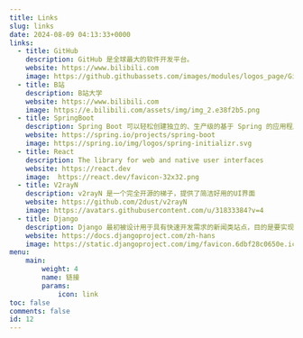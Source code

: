 ```yaml
---
title: Links
slug: links
date: 2024-08-09 04:13:33+0000
links:
  - title: GitHub
    description: GitHub 是全球最大的软件开发平台。
    website: https://www.bilibili.com
    image: https://github.githubassets.com/images/modules/logos_page/GitHub-Mark.png
  - title: B站
    description: B站大学
    website: https://www.bilibili.com
    image: https://e.bilibili.com/assets/img/img_2.e38f2b5.png
  - title: SpringBoot
    description: Spring Boot 可以轻松创建独立的、生产级的基于 Spring 的应用程序，您可以“直接运行”。
    website: https://spring.io/projects/spring-boot
    image: https://spring.io/img/logos/spring-initializr.svg
  - title: React
    description: The library for web and native user interfaces
    website: https://react.dev
    image:  https://react.dev/favicon-32x32.png
  - title: V2rayN
    description: v2rayN 是一个完全开源的梯子，提供了简洁好用的UI界面
    website: https://github.com/2dust/v2rayN
    image: https://avatars.githubusercontent.com/u/31833384?v=4
  - title: Django
    description: Django 最初被设计用于具有快速开发需求的新闻类站点，目的是要实现简单快捷的网站开发。以下内容简要介绍了如何使用 Django 实现一个数据库驱动的网络应用。
    website: https://docs.djangoproject.com/zh-hans
    image: https://static.djangoproject.com/img/favicon.6dbf28c0650e.ico 
menu:
    main:   
        weight: 4
        name: 链接
        params:
            icon: link
toc: false 
comments: false
id: 12
---
```


